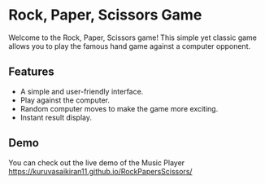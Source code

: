 # Rock, Paper, Scissors Game

Welcome to the Rock, Paper, Scissors game! This simple yet classic game allows you to play the famous hand game against a computer opponent.

## Features

- A simple and user-friendly interface.
- Play against the computer.
- Random computer moves to make the game more exciting.
- Instant result display.

## Demo

You can check out the live demo of the Music Player https://kuruvasaikiran11.github.io/RockPapersScissors/
